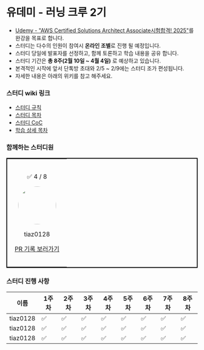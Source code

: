 # 유데미 - 러닝 크루 2기

- [Udemy - "AWS Certified Solutions Architect Associate시험합격! 2025"](https://www.udemy.com/share/105HsY3@-Eq7TFAKPwVm6-0KDC3GH-fAUz9t_GWqpwEyejvo7Ch_s3vfFxIiQb3XQJg1ErMXOA==/)를 완강을 목표로 합니다.
- 스터디는 다수의 인원이 참여시 **온라인 조별**로 진행 될 예정입니다.
- 스터디 당일에 발표자를 선정하고, 함께 토론하고 학습 내용을 공유 합니다.
- 스터디 기간은 **총 8주(2월 10일 ~ 4월 4일)** 로 예상하고 있습니다.
- 본격적인 시작에 앞서 단톡방 초대와 2/5 ~ 2/9에는 스터디 조가 편성됩니다.
- 자세한 내용은 아래의 위키를 참고 해주세요.

### 스터디 wiki 링크

- [스터디 규칙](https://github.com/Udemy-kor/aws-saa/wiki/01-%EC%8A%A4%ED%84%B0%EB%94%94-%EA%B7%9C%EC%B9%99)
- [스터디 목차](https://github.com/Udemy-kor/aws-saa/wiki/02-%ED%95%99%EC%8A%B5-%EB%AA%A9%EC%B0%A8)
- [스터디 CoC](https://github.com/Udemy-kor/aws-saa/wiki/03-%EC%8A%A4%ED%84%B0%EB%94%94-CoC)
- [학습 상세 목차](https://github.com/Udemy-kor/aws-saa/wiki/04-%ED%95%99%EC%8A%B5-%EC%83%81%EC%84%B8-%EB%AA%A9%EC%B0%A8)

### 함께하는 스터디원

<table style="border: 2px solid black; width: 100%; border-collapse: collapse">
<tr>
    <td style="text-align: center; vertical-align: middle; padding: 20px"><div><p align="center">✅ 4 / 8</p></div><div><p align="center"><img src="https://avatars.githubusercontent.com/u/44606727?v=4" style="width: 100px; height: 100px; border-radius: 50%;"/></p></div><div><p align="center">tiaz0128</p></div><div><p align="center"><a href=https://github.com/Udemy-kor/aws-saa/pulls?q=assignee%3Atiaz0128>PR 기록 보러가기</a></p></div></td>
</tr>
</table>

### 스터디 진행 사항

| 이름 | 1주차 | 2주차 | 3주차 | 4주차 | 5주차 | 6주차 | 7주차 | 8주차 |
| --- | --- | --- | --- | --- | --- | --- | --- | --- |
| tiaz0128 | ✅ | ✅ | ✅ | ✅ | ✅ | ✅ | ✅ | ✅ |
| tiaz0128 | ✅ | ✅ | ✅ | ✅ | ✅ | ✅ | ✅ | ✅ |
| tiaz0128 | ✅ | ✅ | ✅ | ✅ | ✅ | ✅ | ✅ | ✅ |
